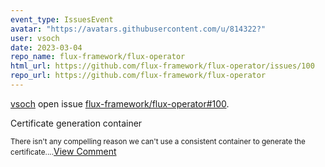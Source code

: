 ```yaml
---
event_type: IssuesEvent
avatar: "https://avatars.githubusercontent.com/u/814322?"
user: vsoch
date: 2023-03-04
repo_name: flux-framework/flux-operator
html_url: https://github.com/flux-framework/flux-operator/issues/100
repo_url: https://github.com/flux-framework/flux-operator
---
```


<a href='https://github.com/vsoch' target='_blank'>vsoch</a> open issue <a href='https://github.com/flux-framework/flux-operator/issues/100' target='_blank'>flux-framework/flux-operator#100</a>.

<p>Certificate generation container</p><small>There isn't any compelling reason we can't use a consistent container to generate the certificate....</small><a href='https://github.com/flux-framework/flux-operator/issues/100' target='_blank'>View Comment</a>